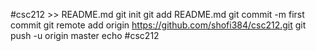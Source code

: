 #csc212 >> README.md
git init
git add README.md
git commit -m first commit
git remote add origin https://github.com/shofi384/csc212.git
git push -u origin master
echo #csc212
